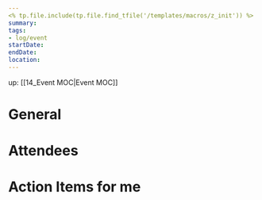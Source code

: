 ```yaml
---
<% tp.file.include(tp.file.find_tfile('/templates/macros/z_init')) %>
summary:
tags:
- log/event
startDate:
endDate:
location: 
---
```

up: [[14_Event MOC|Event MOC]]
# General

# Attendees

# Action Items for me



